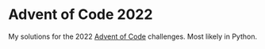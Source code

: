 # Advent of Code 2022
My solutions for the 2022 [Advent of Code](https://adventofcode.com/) challenges. Most likely in Python.

